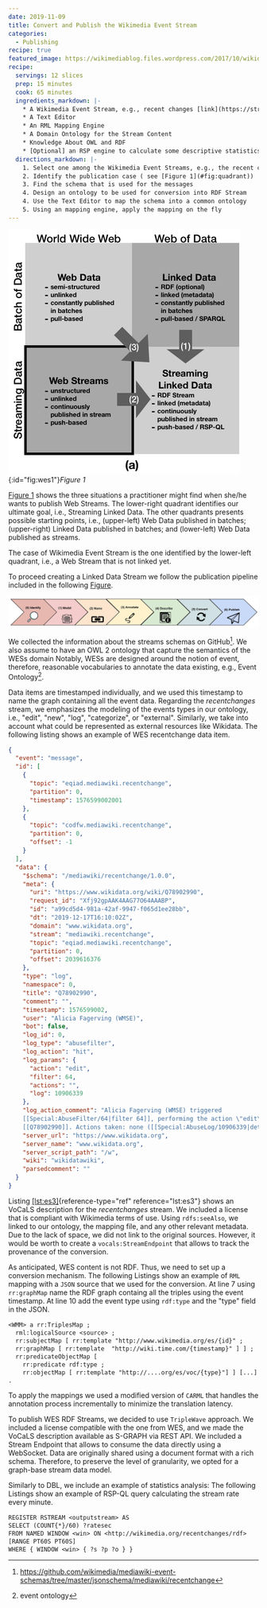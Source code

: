 ```yaml
---
date: 2019-11-09
title: Convert and Publish the Wikimedia Event Stream
categories:
  - Publishing
recipe: true
featured_image: https://wikimediablog.files.wordpress.com/2017/10/wikidata-birthday1.jpg
recipe:
  servings: 12 slices
  prep: 15 minutes
  cook: 65 minutes
  ingredients_markdown: |-
    * A Wikimedia Event Stream, e.g., recent changes [link](https://stream.wikimedia.org/?doc#/Streams)
    * A Text Editor 
    * An RML Mapping Engine
    * A Domain Ontology for the Stream Content
    * Knowledge About OWL and RDF
    * [Optional] an RSP engine to calculate some descriptive statistics
  directions_markdown: |-
    1. Select one among the Wikimedia Event Streams, e.g., the recent change
    2. Identify the publication case ( see [Figure 1](#fig:quadrant))
    3. Find the schema that is used for the messages
    4. Design an ontology to be used for conversion into RDF Stream
    4. Use the Text Editor to map the schema into a common ontology
    5. Using an mapping engine, apply the mapping on the fly
---
```


![fig:wes1](/images/wes1.png "Figure 1"){:id="fig:wes1"}*Figure 1*

[Figure 1](fig:wes1) shows the three situations a practitioner might find when she/he wants to publish Web Streams. The lower-right quadrant identifies our ultimate goal, i.e., Streaming Linked Data. The other quadrants presents possible starting points, i.e., (upper-left) Web Data published in batches; (upper-right) Linked Data published in batches; and (lower-left) Web Data published as streams. 

The case of Wikimedia Event Stream is the one identified by the lower-left quadrant, i.e., a Web Stream that is not linked yet.

To proceed creating a Linked Data Stream we follow the publication pipeline included in the following [Figure](fig:wes2).

![fig:wes2](/images/lifecycleragab.jpg)

We collected the information about the streams schemas on GitHub[^1].
We also assume to have an OWL 2 ontology that capture the semantics of the WESs domain Notably, WESs are designed around the notion of
event, therefore, reasonable vocabularies to annotate the data existing, e.g., Event Ontology[^2]. 

Data items are timestamped individually,
and we used this timestamp to name the graph containing all the event
data. Regarding the *recentchanges* stream, we emphasizes the modeling
of the events types in our ontology, i.e., \"edit\", \"new\", \"log\",
\"categorize\", or \"external\". Similarly, we take into account what
could be represented as external resources like Wikidata.
The following listing shows an example of WES recentchange data item.

```json
{
  "event": "message",
  "id": [
    {
      "topic": "eqiad.mediawiki.recentchange",
      "partition": 0,
      "timestamp": 1576599002001
    },
    {
      "topic": "codfw.mediawiki.recentchange",
      "partition": 0,
      "offset": -1
    }
  ],
  "data": {
    "$schema": "/mediawiki/recentchange/1.0.0",
    "meta": {
      "uri": "https://www.wikidata.org/wiki/Q78902990",
      "request_id": "Xfj92gpAAK4AAG77O64AAABP",
      "id": "a99cd5d4-981a-42af-9947-f065d1ee28bb",
      "dt": "2019-12-17T16:10:02Z",
      "domain": "www.wikidata.org",
      "stream": "mediawiki.recentchange",
      "topic": "eqiad.mediawiki.recentchange",
      "partition": 0,
      "offset": 2039616376
    },
    "type": "log",
    "namespace": 0,
    "title": "Q78902990",
    "comment": "",
    "timestamp": 1576599002,
    "user": "Alicia Fagerving (WMSE)",
    "bot": false,
    "log_id": 0,
    "log_type": "abusefilter",
    "log_action": "hit",
    "log_params": {
      "action": "edit",
      "filter": 64,
      "actions": "",
      "log": 10906339
    },
    "log_action_comment": "Alicia Fagerving (WMSE) triggered 
    [[Special:AbuseFilter/64|filter 64]], performing the action \"edit\" on 
    [[Q78902990]]. Actions taken: none ([[Special:AbuseLog/10906339|details]])",
    "server_url": "https://www.wikidata.org",
    "server_name": "www.wikidata.org",
    "server_script_path": "/w",
    "wiki": "wikidatawiki",
    "parsedcomment": ""
  }
}
```

Listing [\[lst:es3\]](#lst:es3){reference-type="ref"
reference="lst:es3"} shows an VoCaLS description for the *recentchanges*
stream. We included a license that is compliant with Wikimedia terms of
use. Using `rdfs:seeAlso`, we linked to our ontology, the mapping file,
and any other relevant metadata. Due to the lack of space, we did not
link to the original sources. However, it would be worth to create a
`vocals:StreamEndpoint` that allows to track the provenance of the
conversion.

As anticipated, WES content is not RDF. Thus, we need to set up a
conversion mechanism.
The following Listings show an example of `RML` mapping with a
`JSON` source that we used for the conversion. At line 7 using
`rr:graphMap` name the RDF graph containg all the triples using the
event timestamp. At line 10 add the event type using `rdf:type` and the
\"type\" field in the JSON.

```ttl
<WMM> a rr:TriplesMap ;
  rml:logicalSource <source> ;
  rr:subjectMap [ rr:template "http://www.wikimedia.org/es/{id}" ;
  rr:graphMap [ rr:template  "http://wiki.time.com/{timestamp}" ] ] ;
  rr:predicateObjectMap [
    rr:predicate rdf:type ;
    rr:objectMap [ rr:template "http://....org/es/voc/{type}"] ] [...] .
```

To apply the mappings we used a modified version of `CARML` that handles
the annotation process incrementally to minimize the translation
latency.

To publish WES RDF Streams, we decided to use `TripleWave` approach. We
included a license compatible with the one from WES, and we made the
VoCaLS description available as S-GRAPH via REST API. We included a
Stream Endpoint that allows to consume the data directly using a
WebSocket. Data are originally shared using a document format with a
rich schema. Therefore, to preserve the level of granularity, we opted
for a graph-base stream data model.

Similarly to DBL, we include an example of statistics analysis:
The following Listings show an example of RSP-QL query calculating
the stream rate every minute.

```SPARQL
REGISTER RSTREAM <outputstream> AS
SELECT (COUNT{*}/60) ?ratesec
FROM NAMED WINDOW <win> ON <http://wikimedia.org/recentchanges/rdf> [RANGE PT60S PT60S]
WHERE { WINDOW <win> { ?s ?p ?o } }
```

[^1]: https://github.com/wikimedia/mediawiki-event-schemas/tree/master/jsonschema/mediawiki/recentchange
[^2]: event ontology